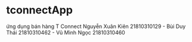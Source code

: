 # tconnectApp
 ứng dụng bán hàng T Connect Nguyễn Xuân Kiên 21810310129 - Bùi Duy Thái 21810310462 - Vũ Minh Ngọc 21810310460
